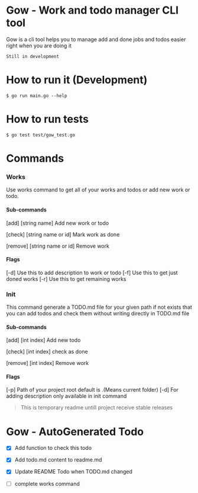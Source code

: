 # Gow - Work and todo manager CLI tool

Gow is a cli tool helps you to manage add and done jobs and todos easier right when you are doing it

`Still in development`

# How to run it (Development)
```
$ go run main.go --help
```

# How to run tests
```
$ go test test/gow_test.go
```

# Commands

### Works

Use works command to get all of your works and todos or add new work or todo.

#### Sub-commands
[add] [string name] Add new work or todo

[check] [string name or id] Mark work as done

[remove] [string name or id] Remove work

#### Flags

[-d] Use this to add description to work or todo
[-f] Use this to get just doned works
[-r] Use this to get remaining works

### Init

This command generate a TODO.md file for your given path if not exists that you can add todos and check them without writing directly in TODO.md file

#### Sub-commands

[add] [int index] Add new todo

[check] [int index] check as done

[remove] [int index] Remove work

#### Flags

[-p] Path of your project root default is .(Means current folder)
[-d] For adding description only available in init command

> This is temporary readme untill project receive stable releases

# Gow - AutoGenerated Todo 


- [x] Add function to check this todo
- [x] Add todo.md content to readme.md

- [x] Update README Todo when TODO.md changed

- [ ] complete works command